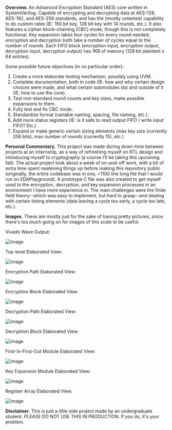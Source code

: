 **Overview.** An *Advanced Encryption Standard* (AES) core written in SystemVerilog. Capable of encrypting and decrypting data at AES-128, AES-192, and AES-256 standards, and has the (mostly untested) capability to do custom rates (IE: 160 bit key, 128 bit key with 14 rounds, etc.). It also features a cipher-block-chaining (CBC) mode, though this is not completely functional. Key expansion takes four cycles for every round needed; encryption and decryption both take a number of cycles equal to the number of rounds. Each FIFO block (encryption input, encryption output, decryption input, decryption output) has 1KB of memory (128 bit plaintext x 64 entries).

Some possible future objectives (in no particular order):

1. Create a more elaborate testing mechanism, possibly using UVM.
2. Complete documentation, both in code (IE: how and why certain design choices were made, and what certain submodules do) and outside of it (IE: how to use the core).
3. Test non-standard round counts and key sizes, make possible expansions to them.
4. Fully test and fix CBC mode.
5. Standardize format (variable naming, spacing, file naming, etc.).
6. Add more status registers (IE: is it safe to read output FIFO / write input FIFO? Etc.)
7. Expand or make generic certain sizing elements (max key size (currently 256 bits), max number of rounds (currently 15), etc.)

**Personal Commentary.** This project was made during down-time between projects at an internship, as a way of refreshing myself on RTL design and introducing myself to cryptography (a course I'll be taking this upcoming fall). The actual project took about a week of on-and-off work, with a bit of extra time spent neatening things up before making this repository public (originally, the entire codebase was in one, ~1100 line long file that I would run on EDAPlayground). A prototype C file was also created to get myself used to the encryption, decryption, and key expansion processes in an environment I have more experience in. The main challenges were the finite field theory--which was easy to implement, but hard to grasp--and dealing with certain timing elements (data leaving a cycle too early, a cycle too late, etc.).

**Images.** These are mostly just for the sake of having pretty pictures, since there's too much going on for images of this scale to be useful.

Vivado Wave Output:

![image](https://github.com/user-attachments/assets/cdf72534-1d13-4513-b76c-6037c5f366af)


Top-level Elaborated View:

![image](https://github.com/user-attachments/assets/13fbffd7-1cd5-4b0c-9f54-4592cf7e9e6a)

Encryption Path Elaborated View:

![image](https://github.com/user-attachments/assets/2233851a-a5da-41cb-b15a-a07f9dca394e)

Encryption Block Elaborated View:

![image](https://github.com/user-attachments/assets/13332ed9-4f61-4ccd-963b-3996b0659443)

Decryption Path Elaborated View:

![image](https://github.com/user-attachments/assets/9305c9f6-e970-419e-b299-3272f64e6ae9)

Decryption Block Elaborated View:

![image](https://github.com/user-attachments/assets/f357dcec-0645-4882-a30c-e00e79082aed)

First-In-First-Out Module Elaborated View:

![image](https://github.com/user-attachments/assets/c469f91a-8c0c-496f-a241-56c12ee3a796)

Key Expansion Module Elaborated View:

![image](https://github.com/user-attachments/assets/06b626ef-b571-4403-ab60-fc38025b3d34)

Register Array Elaborated View:

![image](https://github.com/user-attachments/assets/0c61a40a-d9ea-45d2-8eb6-7e35db37500a)


**Disclaimer.** This is just a little side project made by an undergraduate student. *PLEASE* DO NOT USE THIS IN PRODUCTION. If you do, it's your problem.

